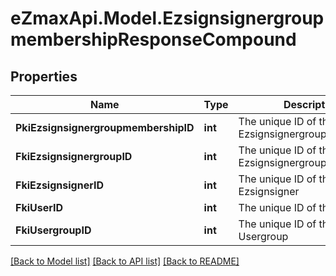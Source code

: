 
# eZmaxApi.Model.EzsignsignergroupmembershipResponseCompound

## Properties

Name | Type | Description | Notes
------------ | ------------- | ------------- | -------------
**PkiEzsignsignergroupmembershipID** | **int** | The unique ID of the Ezsignsignergroupmembership | 
**FkiEzsignsignergroupID** | **int** | The unique ID of the Ezsignsignergroup | 
**FkiEzsignsignerID** | **int** | The unique ID of the Ezsignsigner | 
**FkiUserID** | **int** | The unique ID of the User | 
**FkiUsergroupID** | **int** | The unique ID of the Usergroup | 

[[Back to Model list]](../README.md#documentation-for-models)
[[Back to API list]](../README.md#documentation-for-api-endpoints)
[[Back to README]](../README.md)


